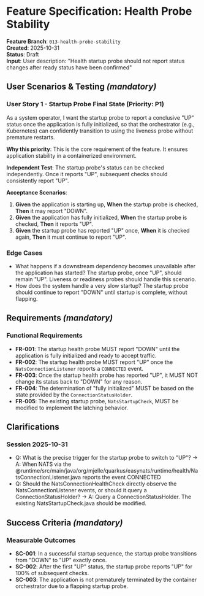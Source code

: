 # Feature Specification: Health Probe Stability

**Feature Branch**: `013-health-probe-stability`  
**Created**: 2025-10-31  
**Status**: Draft  
**Input**: User description: "Health startup probe should not report status changes after ready status have been confirmed"

## User Scenarios & Testing *(mandatory)*

### User Story 1 - Startup Probe Final State (Priority: P1)

As a system operator, I want the startup probe to report a conclusive "UP" status once the application is fully initialized, so that the orchestrator (e.g., Kubernetes) can confidently transition to using the liveness probe without premature restarts.

**Why this priority**: This is the core requirement of the feature. It ensures application stability in a containerized environment.

**Independent Test**: The startup probe's status can be checked independently. Once it reports "UP", subsequent checks should consistently report "UP".

**Acceptance Scenarios**:

1. **Given** the application is starting up, **When** the startup probe is checked, **Then** it may report "DOWN".
2. **Given** the application has fully initialized, **When** the startup probe is checked, **Then** it reports "UP".
3. **Given** the startup probe has reported "UP" once, **When** it is checked again, **Then** it must continue to report "UP".

### Edge Cases

- What happens if a downstream dependency becomes unavailable after the application has started? The startup probe, once "UP", should remain "UP". Liveness or readiness probes should handle this scenario.
- How does the system handle a very slow startup? The startup probe should continue to report "DOWN" until startup is complete, without flapping.

## Requirements *(mandatory)*

### Functional Requirements

- **FR-001**: The startup health probe MUST report "DOWN" until the application is fully initialized and ready to accept traffic.
- **FR-002**: The startup health probe MUST report "UP" once the `NatsConnectionListener` reports a `CONNECTED` event.
- **FR-003**: Once the startup health probe has reported "UP", it MUST NOT change its status back to "DOWN" for any reason.
- **FR-004**: The determination of "fully initialized" MUST be based on the state provided by the `ConnectionStatusHolder`.
- **FR-005**: The existing startup probe, `NatsStartupCheck`, MUST be modified to implement the latching behavior.

## Clarifications

### Session 2025-10-31

- Q: What is the precise trigger for the startup probe to switch to "UP"? → A: When NATS via the @runtime/src/main/java/org/mjelle/quarkus/easynats/runtime/health/NatsConnectionListener.java reports the event CONNECTED
- Q: Should the NatsConnectionHealthCheck directly observe the NatsConnectionListener events, or should it query a ConnectionStatusHolder? → A: Query a ConnectionStatusHolder. The existing NatsStartupCheck.java should be modified.

## Success Criteria *(mandatory)*

### Measurable Outcomes

- **SC-001**: In a successful startup sequence, the startup probe transitions from "DOWN" to "UP" exactly once.
- **SC-002**: After the first "UP" status, the startup probe reports "UP" for 100% of subsequent checks.
- **SC-003**: The application is not prematurely terminated by the container orchestrator due to a flapping startup probe.